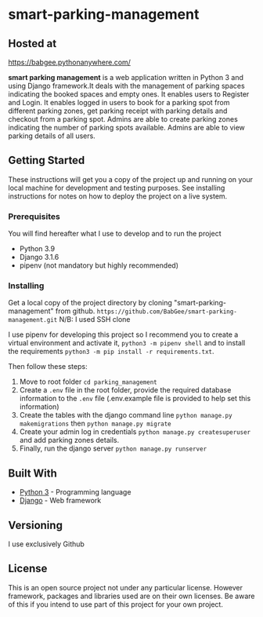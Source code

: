 # smart-parking-management

## Hosted at 

https://babgee.pythonanywhere.com/

**smart parking management** is a web application written in Python 3 and using Django framework.It deals with the management of parking spaces indicating the booked spaces and empty ones.
It enables users to Register and Login.
It enables logged in users to book for a parking spot from different parking zones, get parking receipt with parking details and checkout from a parking spot.
Admins are able to create parking zones indicating the number of parking spots available.
Admins are able to view parking details of all users.

## Getting Started

These instructions will get you a copy of the project up and running on your local machine for development and testing purposes. See installing instructions for notes on how to deploy the project on a live system.



### Prerequisites
You will find hereafter what I use to develop and to run the project
* Python 3.9
* Django 3.1.6
* pipenv (not mandatory but highly recommended)

### Installing
Get a local copy of the project directory by cloning "smart-parking-management" from github. `https://github.com/BabGee/smart-parking-management.git`
N/B: I used SSH clone

I use pipenv for developing this project so I recommend you to create a virtual environment and activate it, `python3 -m pipenv shell`  and to install the requirements `python3 -m pip install -r requirements.txt`.

Then follow these steps:
1. Move to root folder `cd parking_management`
2. Create a `.env` file in the root folder, provide the required database information  to the `.env` file (.env.example file is provided to help set this information)
3. Create the tables with the django command line `python manage.py makemigrations` then `python manage.py migrate`
4. Create your admin log in credentials `python manage.py createsuperuser` and add parking zones details.
5. Finally, run the django server `python manage.py runserver `


## Built With

* [Python 3](https://www.python.org/downloads/) - Programming language
* [Django](https://www.djangoproject.com/) - Web framework 


## Versioning
I use exclusively Github

## License

This is an open source project not under any particular license.
However framework, packages and libraries used are on their own licenses. Be aware of this if you intend to use part of this project for your own project.

